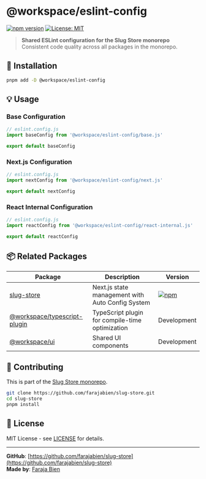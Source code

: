 # @workspace/eslint-config

[![npm version](https://badge.fury.io/js/%40workspace%2Feslint-config.svg)](https://badge.fury.io/js/%40workspace%2Feslint-config)
[![License: MIT](https://img.shields.io/badge/License-MIT-yellow.svg)](https://opensource.org/licenses/MIT)

> **Shared ESLint configuration for the Slug Store monorepo**  
> Consistent code quality across all packages in the monorepo.

## 🚀 Installation

```bash
pnpm add -D @workspace/eslint-config
```

## 💡 Usage

### Base Configuration
```javascript
// eslint.config.js
import baseConfig from '@workspace/eslint-config/base.js'

export default baseConfig
```

### Next.js Configuration
```javascript
// eslint.config.js
import nextConfig from '@workspace/eslint-config/next.js'

export default nextConfig
```

### React Internal Configuration
```javascript
// eslint.config.js
import reactConfig from '@workspace/eslint-config/react-internal.js'

export default reactConfig
```

## 📦 Related Packages

| Package | Description | Version |
|---------|-------------|---------|
| [slug-store](https://www.npmjs.com/package/slug-store) | Next.js state management with Auto Config System | [![npm](https://img.shields.io/npm/v/slug-store.svg)](https://www.npmjs.com/package/slug-store) |
| [@workspace/typescript-plugin](../typescript-plugin) | TypeScript plugin for compile-time optimization | Development |
| [@workspace/ui](../ui) | Shared UI components | Development |

## 🤝 Contributing

This is part of the [Slug Store monorepo](https://github.com/farajabien/slug-store).

```bash
git clone https://github.com/farajabien/slug-store.git
cd slug-store
pnpm install
```

## 📄 License

MIT License - see [LICENSE](LICENSE) for details.

---

**GitHub**: [https://github.com/farajabien/slug-store](https://github.com/farajabien/slug-store)  
**Made by**: [Faraja Bien](https://github.com/farajabien)
